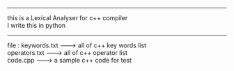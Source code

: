 <hr>this is a Lexical Analyser for c++ compiler </h1>  </br>
I write this in python 


---------------------------------------------------
file :
keywords.txt  ---> all of c++ key words list <br/>
operators.txt ---> all of c++ operator list  <br/>
code.cpp      ---> a sample c++ code for test




